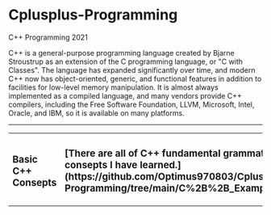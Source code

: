 # Cplusplus-Programming
C++ Programming 2021


C++ is a general-purpose programming language created by Bjarne Stroustrup as an extension of the C programming language, or "C with Classes".
The language has expanded significantly over time, and modern C++ now has object-oriented, generic, and functional features in addition to facilities for low-level memory manipulation. 
It is almost always implemented as a compiled language, and many vendors provide C++ compilers, including the Free Software Foundation, LLVM, Microsoft, Intel, Oracle, and IBM, so it is available on many platforms.
<hr>
<table>
  <tr>
    <td><h3>Basic C++ Consepts</h3></td>
    <td><h3>[There are all of C++ fundamental grammatial consepts I have learned.](https://github.com/Optimus970803/Cplusplus-Programming/tree/main/C%2B%2B_Example_Projects)</h3></td>
  </tr>
</table>

